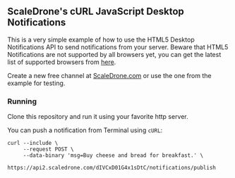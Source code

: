 ## ScaleDrone's cURL JavaScript Desktop Notifications

This is a very simple example of how to use the HTML5 Desktop Notifications API to send notifications from your server.
Beware that HTML5 Notifications are not supported by all browsers yet, you can get the latest list of supported browsers from [here](http://caniuse.com/#feat=notifications).

Create a new free channel at [ScaleDrone.com](https://www.scaledrone.com/) or use the one from the example for testing.

### Running

Clone this repository and run it using your favorite http server.

You can push a notification from Terminal using `cURL`:
```
curl --include \
     --request POST \
     --data-binary 'msg=Buy cheese and bread for breakfast.' \
     https://api2.scaledrone.com/dIVCxD01G4x1sDtC/notifications/publish
```
